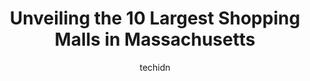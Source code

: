 ---
layout: ampstory
image: https://i0.wp.com/paketmu.com/wp-content/uploads/2023/06/the-mall-at-whitney-field-0-in-massachusetts-1686367109.jpeg?resize=640,853
author: techidn
featured: false
description: Explore the diverse Shopping Mall scene in Massachusetts, home to an incredible selection of 10 establishments catering to every taste. Whether youre in search of iconic favorites or undisc
title: Unveiling the 10 Largest Shopping Malls in Massachusetts
cover:
   title: Unveiling the 10 Largest Shopping Malls in Massachusetts
   subtitle: RICKPATE
   background: https://paketmu.com/wp-content/uploads/2023/06/the-mall-at-whitney-field-0-in-massachusetts-1686367109.jpeg

pages: 
 - layout: thirds
   top: <h1>#1 Natick Mall</h1>
   bottom: "<p>Words cant begin to describe how horrible this experience has been. It began when I made a reservation for 5-45 pm on a Wednesday, only to arrive and be informed that </p>"
   background: https://paketmu.com/wp-content/uploads/2023/06/the-mall-at-whitney-field-1-in-massachusetts-1686367110.jpeg
   backgroundblur: true
 - layout: thirds
   top: <h1>#2 Holyoke Mall</h1>
   bottom: "<p>One of the best mall!! Clean, with good  security, plenty parking, the food court with variety of food & more. They even have  fun for the family to enjoy and relax like </p>"
   background: https://paketmu.com/wp-content/uploads/2023/06/the-mall-at-whitney-field-2-in-massachusetts-1686367111.jpeg
   cta:
      link: https://paketmu.com/unveiling-the-10-largest-shopping-malls-in-massachusetts/
      text: Unveiling the 10 Largest Shopping Malls in Massachusetts
 - layout: thirds
   top: <h1>#3 Burlington Mall</h1>
   bottom: "<p>This is the first time I came back to Burlington Mall after covid and I have to rate 5/5 for its upgrade. I just have a baby so I am really impressed with the nursing roo</p>"
   background: https://paketmu.com/wp-content/uploads/2023/06/the-mall-at-whitney-field-3-in-massachusetts-1686367111.jpeg
   cta:
      link: https://paketmu.com/unveiling-the-10-largest-shopping-malls-in-massachusetts/
      text: Unveiling the 10 Largest Shopping Malls in Massachusetts
 - layout: thirds
   top: <h1>#4 South Bay Center</h1>
   bottom: "<p>8 Allstate Rd, Boston, MA 02118, United States</p>"
   background: https://images.unsplash.com/photo-1615749413727-825b59a857b5?ixlib=rb-4.0.3&ixid=MnwxMjA3fDB8MHxwaG90by1wYWdlfHx8fGVufDB8fHx8&auto=format&fit=crop&w=640&h=853&q=80
   cta:
      link: https://paketmu.com/unveiling-the-10-largest-shopping-malls-in-massachusetts/
      text: Unveiling the 10 Largest Shopping Malls in Massachusetts
 - layout: thirds
   top: <h1>#5 Square One Mall</h1>
   bottom: "<p>1201 Broadway, Saugus, MA 01906, United States</p>"
   background: https://images.unsplash.com/photo-1618556658017-fd9c732d1360?ixlib=rb-4.0.3&ixid=MnwxMjA3fDB8MHxwaG90by1wYWdlfHx8fGVufDB8fHx8&auto=format&fit=crop&w=640&h=853&q=80
   cta:
      link: https://paketmu.com/unveiling-the-10-largest-shopping-malls-in-massachusetts/
      text: Unveiling the 10 Largest Shopping Malls in Massachusetts
 - layout: thirds
   top: <h1>#6 Emerald Square Mall</h1>
   bottom: "<p>999 S Washington St, North Attleborough, MA 02760, United States</p>"
   background: https://images.unsplash.com/photo-1552083974-186346191183?ixlib=rb-4.0.3&ixid=MnwxMjA3fDB8MHxwaG90by1wYWdlfHx8fGVufDB8fHx8&auto=format&fit=crop&w=640&h=853&q=80
   cta:
      link: https://paketmu.com/unveiling-the-10-largest-shopping-malls-in-massachusetts/
      text: Unveiling the 10 Largest Shopping Malls in Massachusetts
 - layout: thirds
   top: <h1>#7 Solomon Pond Mall</h1>
   bottom: "<p>601 Donald Lynch Blvd, Marlborough, MA 01752, United States</p>"
   background: https://images.unsplash.com/photo-1489694553447-4c9339da310d?ixlib=rb-4.0.3&ixid=MnwxMjA3fDB8MHxwaG90by1wYWdlfHx8fGVufDB8fHx8&auto=format&fit=crop&w=640&h=853&q=80
   cta:
      link: https://paketmu.com/unveiling-the-10-largest-shopping-malls-in-massachusetts/
      text: Unveiling the 10 Largest Shopping Malls in Massachusetts
 - layout: thirds
   middle: Continue reading...
   background: https://images.unsplash.com/photo-1524169358666-79f22534bc6e?ixlib=rb-4.0.3&ixid=MnwxMjA3fDB8MHxwaG90by1wYWdlfHx8fGVufDB8fHx8&auto=format&fit=crop&w=640&h=853&q=80
   cta:
      link: https://paketmu.com/unveiling-the-10-largest-shopping-malls-in-massachusetts/
      text: Unveiling the 10 Largest Shopping Malls in Massachusetts
      
---
